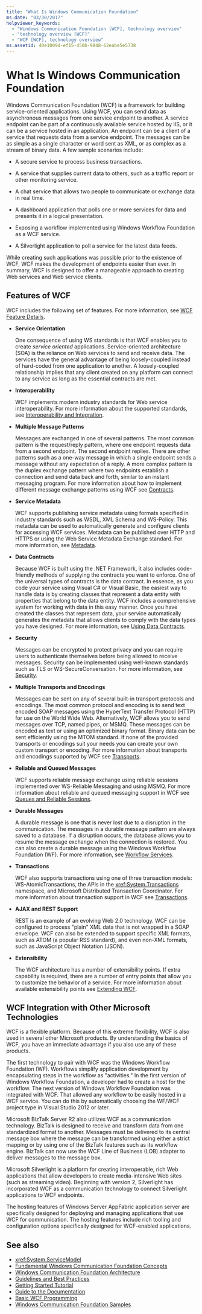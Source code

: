 ```yaml
---
title: "What Is Windows Communication Foundation"
ms.date: "03/30/2017"
helpviewer_keywords:
  - "Windows Communication Foundation [WCF], technology overview"
  - "technology overview [WCF]"
  - "WCF [WCF], technology overview"
ms.assetid: 40e1009d-ef15-450b-9848-62eabe5e5738
---
```

# What Is Windows Communication Foundation
Windows Communication Foundation (WCF) is a framework for building service-oriented applications. Using WCF, you can send data as asynchronous messages from one service endpoint to another. A service endpoint can be part of a continuously available service hosted by IIS, or it can be a service hosted in an application. An endpoint can be a client of a service that requests data from a service endpoint. The messages can be as simple as a single character or word sent as XML, or as complex as a stream of binary data. A few sample scenarios include:

- A secure service to process business transactions.

- A service that supplies current data to others, such as a traffic report or other monitoring service.

- A chat service that allows two people to communicate or exchange data in real time.

- A dashboard application that polls one or more services for data and presents it in a logical presentation.

- Exposing a workflow implemented using Windows Workflow Foundation as a WCF service.

- A Silverlight application to poll a service for the latest data feeds.

While creating such applications was possible prior to the existence of WCF, WCF makes the development of endpoints easier than ever. In summary, WCF is designed to offer a manageable approach to creating Web services and Web service clients.

## Features of WCF

WCF includes the following set of features. For more information, see [WCF Feature Details](./feature-details/index.md).

- **Service Orientation**

     One consequence of using WS standards is that WCF enables you to create *service oriented* applications. Service-oriented architecture (SOA) is the reliance on Web services to send and receive data. The services have the general advantage of being loosely-coupled instead of hard-coded from one application to another. A loosely-coupled relationship implies that any client created on any platform can connect to any service as long as the essential contracts are met.

- **Interoperability**

     WCF implements modern industry standards for Web service interoperability. For more information about the supported standards, see [Interoperability and Integration](./feature-details/interoperability-and-integration.md).

- **Multiple Message Patterns**

     Messages are exchanged in one of several patterns. The most common pattern is the request/reply pattern, where one endpoint requests data from a second endpoint. The second endpoint replies. There are other patterns such as a one-way message in which a single endpoint sends a message without any expectation of a reply. A more complex pattern is the duplex exchange pattern where two endpoints establish a connection and send data back and forth, similar to an instant messaging program. For more information about how to implement different message exchange patterns using WCF see [Contracts](./feature-details/contracts.md).

- **Service Metadata**

     WCF supports publishing service metadata using formats specified in industry standards such as WSDL, XML Schema and WS-Policy. This metadata can be used to automatically generate and configure clients for accessing WCF services. Metadata can be published over HTTP and HTTPS or using the Web Service Metadata Exchange standard. For more information, see [Metadata](./feature-details/metadata.md).

- **Data Contracts**

     Because WCF is built using the .NET Framework, it also includes code-friendly methods of supplying the contracts you want to enforce. One of the universal types of contracts is the data contract. In essence, as you code your service using Visual C# or Visual Basic, the easiest way to handle data is by creating classes that represent a data entity with properties that belong to the data entity. WCF includes a comprehensive system for working with data in this easy manner. Once you have created the classes that represent data, your service automatically generates the metadata that allows clients to comply with the data types you have designed. For more information, see [Using Data Contracts](../../../docs/framework/wcf/feature-details/using-data-contracts.md).

- **Security**

     Messages can be encrypted to protect privacy and you can require users to authenticate themselves before being allowed to receive messages. Security can be implemented using well-known standards such as TLS or WS-SecureConversation. For more information, see [Security](./feature-details/security.md).

- **Multiple Transports and Encodings**

     Messages can be sent on any of several built-in transport protocols and encodings. The most common protocol and encoding is to send text encoded SOAP messages using the HyperText Transfer Protocol (HTTP) for use on the World Wide Web. Alternatively, WCF allows you to send messages over TCP, named pipes, or MSMQ. These messages can be encoded as text or using an optimized binary format.  Binary data can be sent efficiently using the MTOM standard. If none of the provided transports or encodings suit your needs you can create your own custom transport or encoding. For more information about transports and encodings supported by WCF see [Transports](./feature-details/transports.md).

- **Reliable and Queued Messages**

     WCF supports reliable message exchange using reliable sessions implemented over WS-Reliable Messaging and using MSMQ. For more information about reliable and queued messaging support in WCF see [Queues and Reliable Sessions](./feature-details/queues-and-reliable-sessions.md).

- **Durable Messages**

     A durable message is one that is never lost due to a disruption in the communication. The messages in a durable message pattern are always saved to a database. If a disruption occurs, the database allows you to resume the message exchange when the connection is restored. You can also create a durable message using the Windows Workflow Foundation (WF). For more information, see [Workflow Services](./feature-details/workflow-services.md).

- **Transactions**

     WCF also supports transactions using one of three transaction models: WS-AtomicTransactions, the APIs in the <xref:System.Transactions> namespace, and Microsoft Distributed Transaction Coordinator. For more information about transaction support in WCF see [Transactions](./feature-details/transactions-in-wcf.md).

- **AJAX and REST Support**

     REST is an example of an evolving Web 2.0 technology. WCF can be configured to process "plain" XML data that is not wrapped in a SOAP envelope. WCF can also be extended to support specific XML formats, such as ATOM (a popular RSS standard), and even non-XML formats, such as JavaScript Object Notation (JSON).

- **Extensibility**

     The WCF architecture has a number of extensibility points. If extra capability is required, there are a number of entry points that allow you to customize the behavior of a service. For more information about available extensibility points see [Extending WCF](./extending/index.md).

## WCF Integration with Other Microsoft Technologies

WCF is a flexible platform. Because of this extreme flexibility, WCF is also used in several other Microsoft products. By understanding the basics of WCF, you have an immediate advantage if you also use any of these products.

The first technology to pair with WCF was the Windows Workflow Foundation (WF). Workflows simplify application development by encapsulating steps in the workflow as "activities." In the first version of Windows Workflow Foundation, a developer had to create a host for the workflow. The next version of Windows Workflow Foundation was integrated with WCF. That allowed any workflow to be easily hosted in a WCF service. You can do this by automatically choosing the WF/WCF project type in Visual Studio 2012 or later.

Microsoft BizTalk Server R2 also utilizes WCF as a communication technology. BizTalk is designed to receive and transform data from one standardized format to another. Messages must be delivered to its central message box where the message can be transformed using either a strict mapping or by using one of the BizTalk features such as its workflow engine. BizTalk can now use the WCF Line of Business (LOB) adapter to deliver messages to the message box.

Microsoft Silverlight is a platform for creating interoperable, rich Web applications that allow developers to create media-intensive Web sites (such as streaming video). Beginning with version 2, Silverlight has incorporated WCF as a communication technology to connect Silverlight applications to WCF endpoints.

The hosting features of Windows Server AppFabric application server are specifically designed for deploying and managing applications that use WCF for communication. The hosting features include rich tooling and configuration options specifically designed for WCF-enabled applications.

## See also

- <xref:System.ServiceModel>
- [Fundamental Windows Communication Foundation Concepts](fundamental-concepts.md)
- [Windows Communication Foundation Architecture](architecture.md)
- [Guidelines and Best Practices](guidelines-and-best-practices.md)
- [Getting Started Tutorial](getting-started-tutorial.md)
- [Guide to the Documentation](guide-to-the-documentation.md)
- [Basic WCF Programming](basic-wcf-programming.md)
- [Windows Communication Foundation Samples](https://docs.microsoft.com/previous-versions/dotnet/netframework-3.5/ms751514%28v=vs.90%29)
